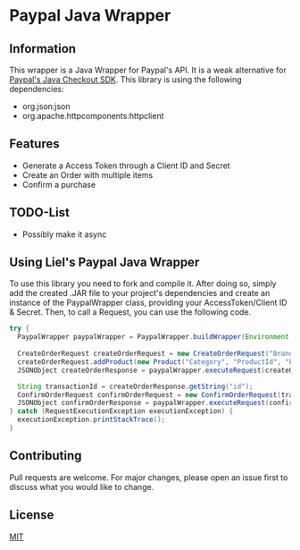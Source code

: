 # Paypal Java Wrapper

## Information
This wrapper is a Java Wrapper for Paypal's API.
It is a weak alternative for [Paypal's Java Checkout SDK](https://github.com/paypal/Checkout-Java-SDK).
This library is using the following dependencies:
* org.json:json
* org.apache.httpcomponents:httpclient

## Features
* Generate a Access Token through a Client ID and Secret
* Create an Order with multiple items
* Confirm a purchase

## TODO-List
* Possibly make it async

## Using Liel's Paypal Java Wrapper
To use this library you need to fork and compile it. After doing so, simply add the created .JAR file to your project's dependencies and
create an instance of the PaypalWrapper class, providing your AccessToken/Client ID & Secret.
Then, to call a Request, you can use the following code.
```java
try {
  PaypalWrapper paypalWrapper = PaypalWrapper.buildWrapper(Environment.SANDBOX, "Client ID", "Secret");
                
  CreateOrderRequest createOrderRequest = new CreateOrderRequest("Brand Name", "Return URL", "Cancel URL", "First", "Last", "Address 1", "Address 2", "City", "State", "Zip Code", "Country Code");
  createOrderRequest.addProduct(new Product("Category", "ProductId", "Product Name", "Product Description", "Product Price", (Double) <Product Tax Percentage>, (int) Quantity));
  JSONObject createOrderResponse = paypalWrapper.executeRequest(createOrderRequest);

  String transactionId = createOrderResponse.getString("id");
  ConfirmOrderRequest confirmOrderRequest = new ConfirmOrderRequest(transactionId);
  JSONObject confirmOrderResponse = paypalWrapper.executeRequest(confirmOrderRequest);
} catch (RequestExecutionException executionException) {
  executionException.printStackTrace();
}
```

## Contributing
Pull requests are welcome. For major changes, please open an issue first to discuss what you would like to change.

## License
[MIT](https://choosealicense.com/licenses/mit/)
